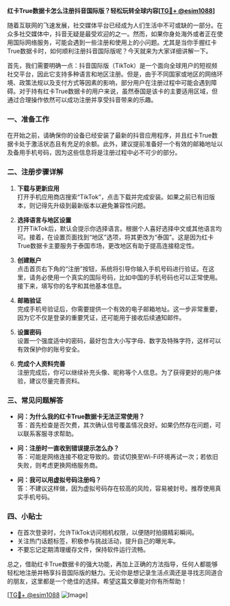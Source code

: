 **红卡True数据卡怎么注册抖音国际版？轻松玩转全球内容[[TG💪+ @esim1088](https://t.me/s/esim1088)]**

随着互联网的飞速发展，社交媒体平台已经成为人们生活中不可或缺的一部分。在众多社交媒体中，抖音无疑是最受欢迎的之一。然而，如果你身处海外或者正在使用国际网络服务，可能会遇到一些注册和使用上的小问题。尤其是当你手握红卡True数据卡时，如何顺利注册抖音国际版呢？今天就来为大家详细讲解一下。

首先，我们需要明确一点：抖音国际版（TikTok）是一个面向全球用户的短视频社交平台，因此它支持多种语言和地区注册。但是，由于不同国家或地区的网络环境、政策法规以及支付方式等因素的影响，部分用户在注册过程中可能会遇到障碍。对于持有红卡True数据卡的用户来说，虽然泰国是该卡的主要适用区域，但通过合理操作依然可以成功注册并享受抖音带来的乐趣。

### **一、准备工作**
在开始之前，请确保你的设备已经安装了最新的抖音应用程序，并且红卡True数据卡处于激活状态且有充足的余额。此外，建议提前准备好一个有效的邮箱地址以及备用手机号码，因为这些信息将是注册过程中必不可少的部分。

### **二、注册步骤详解**
1. **下载与更新应用**  
   打开手机应用商店搜索“TikTok”，点击下载并完成安装。如果之前已有旧版本，则记得先升级到最新版本以避免兼容性问题。

2. **选择语言与地区设置**  
   打开TikTok后，默认会提示你选择语言。根据个人喜好选择中文或其他语言均可。接着，在设置页面找到“地区”选项，将其更改为“泰国”。这是因为红卡True数据卡主要服务于泰国市场，更改地区有助于提高连接稳定性。

3. **创建账户**  
   点击首页右下角的“注册”按钮，系统将引导你输入手机号码进行验证。在这里，请务必使用一个真实的国际号码，比如中国的手机号码也可以正常使用。接下来，填写你的名字和其他基本信息。

4. **邮箱验证**  
   完成手机号验证后，你需要提供一个有效的电子邮箱地址。这一步非常重要，因为它不仅是登录的重要凭证，还可能用于接收后续通知邮件。

5. **设置密码**  
   设置一个强度适中的密码，最好包含大小写字母、数字及特殊字符，这样可以有效保护你的账号安全。

6. **完成个人资料完善**  
   注册完成后，你可以继续补充头像、昵称等个人信息。为了获得更好的用户体验，建议尽量完善资料。

### **三、常见问题解答**
- **问：为什么我的红卡True数据卡无法正常使用？**  
  答：首先检查是否欠费，其次确认信号覆盖情况良好。如果仍然存在问题，可以联系客服寻求帮助。

- **问：注册时一直收到错误提示怎么办？**  
  答：可能是网络连接不稳定导致的。尝试切换至Wi-Fi环境再试一次；若依旧失败，则考虑更换网络服务商。

- **问：我可以用虚拟号码注册吗？**  
  答：不建议这样做，因为虚拟号码存在较高的风险，容易被封号。推荐使用真实手机号码。

### **四、小贴士**
- 在首次登录时，允许TikTok访问相机权限，以便随时拍摄精彩瞬间。
- 关注热门话题标签，积极参与挑战活动，提升自己的曝光率。
- 不要忘记定期清理缓存文件，保持软件运行流畅。

总之，借助红卡True数据卡的强大功能，再加上正确的方法指导，任何人都能够轻松地注册并畅享抖音国际版的魅力。无论你是想记录生活点滴还是寻找志同道合的朋友，这里都是一个绝佳的选择。希望这篇文章能对你有所帮助！

[[TG💪+ @esim1088](https://t.me/s/esim1088) ![Image](https://i.postimg.cc/4NQfJmqS/Snipaste-2025-05-13-00-14-12.png)]